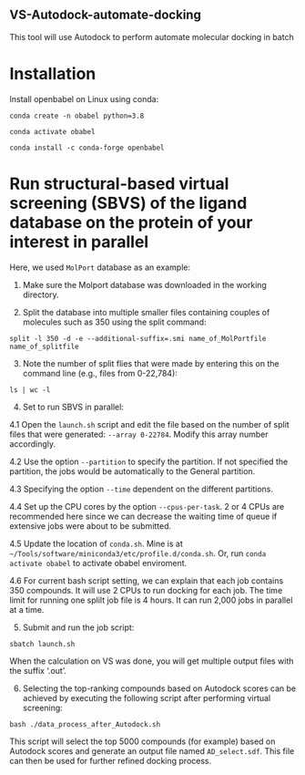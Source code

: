 ## VS-Autodock-automate-docking
This tool will use Autodock to perform automate molecular docking in batch 

# Installation
Install openbabel on Linux using conda:
```
conda create -n obabel python=3.8
```
```
conda activate obabel
```
```
conda install -c conda-forge openbabel
```

# Run structural-based virtual screening (SBVS) of the ligand database on the protein of your interest in parallel
Here, we used `MolPort` database as an example:

1. Make sure the Molport database was downloaded in the working directory. 

2. Split the database into multiple smaller files containing couples of molecules such as 350 using the split command:
```
split -l 350 -d -e --additional-suffix=.smi name_of_MolPortfile name_of_splitfile
```

3. Note the number of split flies that were made by entering this on the command line (e.g., files from 0-22,784): 
```
ls | wc -l 
```

4. Set to run SBVS in parallel:

4.1 Open the `launch.sh` script and edit the file based on the number of split files that were generated: `--array 0-22784`. Modify this array number accordingly.
   
4.2 Use the option `--partition` to specify the partition. If not specified the partition, the jobs would be automatically to the General partition. 

4.3 Specifying the option `--time` dependent on the different partitions. 

4.4 Set up the CPU cores by the option `--cpus-per-task`. 2 or 4 CPUs are recommended here since we can decrease the waiting time of queue if extensive jobs were about to be submitted.

4.5 Update the location of `conda.sh`. Mine is at `~/Tools/software/miniconda3/etc/profile.d/conda.sh`. Or, run `conda activate obabel` to activate obabel enviroment.

4.6 For current bash script setting, we can explain that each job contains 350 compounds. It will use 2 CPUs to run docking for each job. The time limit for running one splilt job file is 4 hours. It can run 2,000 jobs in parallel at a time.
 
5. Submit and run the job script:
```
sbatch launch.sh
```

When the calculation on VS was done, you will get multiple output files with the suffix ‘.out’.

6. Selecting the top-ranking compounds based on Autodock scores can be achieved by executing the following script after performing virtual screening:
```
bash ./data_process_after_Autodock.sh
```
This script will select the top 5000 compounds (for example) based on Autodock scores and generate an output file named `AD_select.sdf`. This file can then be used for further refined docking process.
